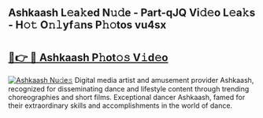 ## Ashkaash L𝚎a𝚔ed N𝚞𝚍e - Part-qJQ Vi𝚍𝚎o L𝚎a𝚔s - H𝚘𝚝 O𝚗𝚕yf𝚊ns P𝚑𝚘tos vu4sx

# <h2><a href="http://kfc6sd.oniu.top/?m=Ashkaash">🔗👉 🔴 Ashkaash P𝚑ot𝚘𝚜 V𝚒d𝚎o</a></h2>

[![Ashkaash Nu𝚍e𝚜](https://i.imgur.com/0qMVB7G.gif)](http://kfc6sd.oniu.top/?m=Ashkaash)
Digital media artist and amusement provider Ashkaash, recognized for disseminating dance and lifestyle content through trending choreographies and short films. Exceptional dancer Ashkaash, famed for their extraordinary skills and accomplishments in the world of dance.  
